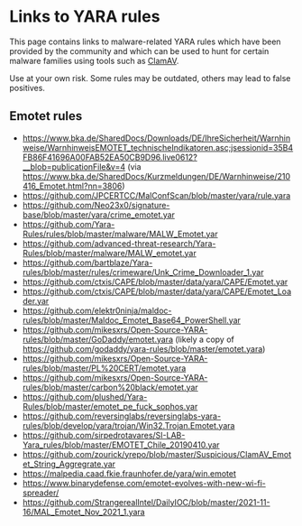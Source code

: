 # Links to YARA rules

This page contains links to malware-related YARA rules which have been provided by the community and which can be used to hunt for certain malware families using tools such as [ClamAV](https://docs.clamav.net/manual/Signatures/YaraRules.html).

Use at your own risk. Some rules may be outdated, others may lead to false positives.

## Emotet rules

-  https://www.bka.de/SharedDocs/Downloads/DE/IhreSicherheit/Warnhinweise/WarnhinweisEMOTET_technischeIndikatoren.asc;jsessionid=35B4FB86F41696A00FAB52EA50CB9D96.live0612?__blob=publicationFile&v=4 (via https://www.bka.de/SharedDocs/Kurzmeldungen/DE/Warnhinweise/210416_Emotet.html?nn=3806)
- https://github.com/JPCERTCC/MalConfScan/blob/master/yara/rule.yara
- https://github.com/Neo23x0/signature-base/blob/master/yara/crime_emotet.yar
- https://github.com/Yara-Rules/rules/blob/master/malware/MALW_Emotet.yar
- https://github.com/advanced-threat-research/Yara-Rules/blob/master/malware/MALW_emotet.yar
- https://github.com/bartblaze/Yara-rules/blob/master/rules/crimeware/Unk_Crime_Downloader_1.yar
- https://github.com/ctxis/CAPE/blob/master/data/yara/CAPE/Emotet.yar
- https://github.com/ctxis/CAPE/blob/master/data/yara/CAPE/Emotet_Loader.yar
- https://github.com/elektr0ninja/maldoc-rules/blob/master/Maldoc_Emotet_Base64_PowerShell.yar
- https://github.com/mikesxrs/Open-Source-YARA-rules/blob/master/GoDaddy/emotet.yara (likely a copy of https://github.com/godaddy/yara-rules/blob/master/emotet.yara)
- https://github.com/mikesxrs/Open-Source-YARA-rules/blob/master/PL%20CERT/emotet.yara
- https://github.com/mikesxrs/Open-Source-YARA-rules/blob/master/carbon%20black/emotet.yar
- https://github.com/plushed/Yara-Rules/blob/master/emotet_pe_fuck_sophos.yar
- https://github.com/reversinglabs/reversinglabs-yara-rules/blob/develop/yara/trojan/Win32.Trojan.Emotet.yara
- https://github.com/sirpedrotavares/SI-LAB-Yara_rules/blob/master/EMOTET_Chile_20190410.yar
- https://github.com/zourick/yrepo/blob/master/Suspicious/ClamAV_Emotet_String_Aggregrate.yar
- https://malpedia.caad.fkie.fraunhofer.de/yara/win.emotet
- https://www.binarydefense.com/emotet-evolves-with-new-wi-fi-spreader/
- https://github.com/StrangerealIntel/DailyIOC/blob/master/2021-11-16/MAL_Emotet_Nov_2021_1.yara

